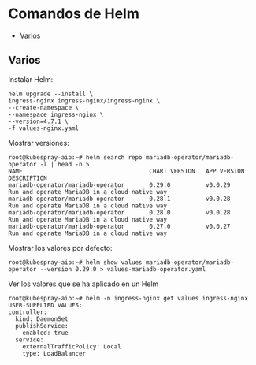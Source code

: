 # Comandos de Helm

* [Varios](#id10)

## Varios <div id='id10' />

Instalar Helm:

```
helm upgrade --install \
ingress-nginx ingress-nginx/ingress-nginx \
--create-namespace \
--namespace ingress-nginx \
--version=4.7.1 \
-f values-nginx.yaml
```

Mostrar versiones:

```
root@kubespray-aio:~# helm search repo mariadb-operator/mariadb-operator -l | head -n 5
NAME                                    CHART VERSION   APP VERSION     DESCRIPTION
mariadb-operator/mariadb-operator       0.29.0          v0.0.29         Run and operate MariaDB in a cloud native way
mariadb-operator/mariadb-operator       0.28.1          v0.0.28         Run and operate MariaDB in a cloud native way
mariadb-operator/mariadb-operator       0.28.0          v0.0.28         Run and operate MariaDB in a cloud native way
mariadb-operator/mariadb-operator       0.27.0          v0.0.27         Run and operate MariaDB in a cloud native way
```

Mostrar los valores por defecto:

```
root@kubespray-aio:~# helm show values mariadb-operator/mariadb-operator --version 0.29.0 > values-mariadb-operator.yaml
```

Ver los valores que se ha aplicado en un Helm

```
root@kubespray-aio:~# helm -n ingress-nginx get values ingress-nginx
USER-SUPPLIED VALUES:
controller:
  kind: DaemonSet
  publishService:
    enabled: true
  service:
    externalTrafficPolicy: Local
    type: LoadBalancer
```
